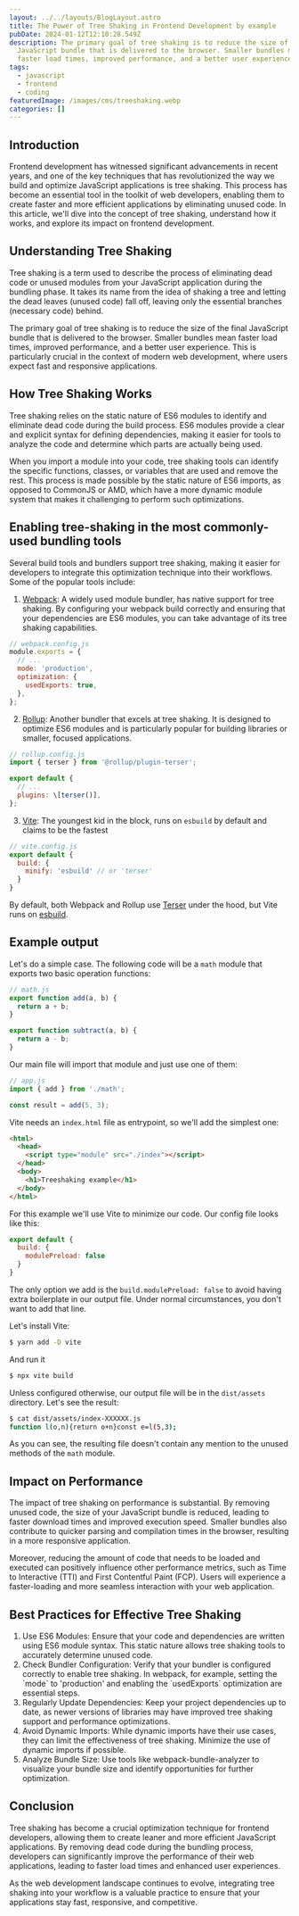 ```yaml
---
layout: ../../layouts/BlogLayout.astro
title: The Power of Tree Shaking in Frontend Development by example
pubDate: 2024-01-12T12:10:28.549Z
description: The primary goal of tree shaking is to reduce the size of the final
  JavaScript bundle that is delivered to the browser. Smaller bundles mean
  faster load times, improved performance, and a better user experience.
tags:
  - javascript
  - frontend
  - coding
featuredImage: /images/cms/treeshaking.webp
categories: []
---
```

## Introduction

Frontend development has witnessed significant advancements in recent years, and one of the key techniques that has revolutionized the way we build and optimize JavaScript applications is tree shaking. This process has become an essential tool in the toolkit of web developers, enabling them to create faster and more efficient applications by eliminating unused code. In this article, we'll dive into the concept of tree shaking, understand how it works, and explore its impact on frontend development.

## Understanding Tree Shaking

Tree shaking is a term used to describe the process of eliminating dead code or unused modules from your JavaScript application during the bundling phase. It takes its name from the idea of shaking a tree and letting the dead leaves (unused code) fall off, leaving only the essential branches (necessary code) behind.

The primary goal of tree shaking is to reduce the size of the final JavaScript bundle that is delivered to the browser. Smaller bundles mean faster load times, improved performance, and a better user experience. This is particularly crucial in the context of modern web development, where users expect fast and responsive applications.

## How Tree Shaking Works

Tree shaking relies on the static nature of ES6 modules to identify and eliminate dead code during the build process. ES6 modules provide a clear and explicit syntax for defining dependencies, making it easier for tools to analyze the code and determine which parts are actually being used.

When you import a module into your code, tree shaking tools can identify the specific functions, classes, or variables that are used and remove the rest. This process is made possible by the static nature of ES6 imports, as opposed to CommonJS or AMD, which have a more dynamic module system that makes it challenging to perform such optimizations.

## Enabling tree-shaking in the most commonly-used bundling tools

Several build tools and bundlers support tree shaking, making it easier for developers to integrate this optimization technique into their workflows. Some of the popular tools include:

1. [Webpack](https://webpack.js.org/): A widely used module bundler, has native support for tree shaking. By configuring your webpack build correctly and ensuring that your dependencies are ES6 modules, you can take advantage of its tree shaking capabilities.

```javascript
// webpack.config.js
module.exports = {
  // ...
  mode: 'production',
  optimization: {
    usedExports: true,
  },
};
```

2. [Rollup](https://rollupjs.org): Another bundler that excels at tree shaking. It is designed to optimize ES6 modules and is particularly popular for building libraries or smaller, focused applications.

```javascript
// rollup.config.js
import { terser } from '@rollup/plugin-terser';

export default {
  // ...
  plugins: \[terser()],
};
```

3. [Vite](https://vitejs.dev): The youngest kid in the block, runs on `esbuild` by default and claims to be the fastest

```javascript
// vite.config.js
export default {
  build: {
    minify: 'esbuild' // or 'terser'
  }
}
```

By default, both Webpack and Rollup use [Terser](https://terser.org/) under the hood, but Vite runs on [esbuild](https://esbuild.github.io/).

## Example output

Let's do a simple case. The following code will be a `math` module that exports two basic operation functions:

```javascript
// math.js
export function add(a, b) {
  return a + b;
}

export function subtract(a, b) {
  return a - b;
}
```

Our main file will import that module and just use one of them:

```javascript
// app.js
import { add } from './math';

const result = add(5, 3);
```

Vite needs an `index.html` file as entrypoint, so we'll add the simplest one:

```html
<html>
  <head>
    <script type="module" src="./index"></script>
  </head>
  <body>
    <h1>Treeshaking example</h1>
  </body>
</html>
```

For this example we'll use Vite to minimize our code. Our config file looks like this:

```javascript
export default {
  build: {
    modulePreload: false
  }
}
```

The only option we add is the `build.modulePreload: false` to avoid having extra boilerplate in our output file. Under normal circumstances, you don't want to add that line.

Let's install Vite:

```bash
$ yarn add -D vite
```

And run it

```bash
$ npx vite build
```

Unless configured otherwise, our output file will be in the `dist/assets` directory. Let's see the result:

```bash
$ cat dist/assets/index-XXXXXX.js
function l(o,n){return o+n}const e=l(5,3);
```

As you can see, the resulting file doesn't contain any mention to the unused methods of the `math` module.

## Impact on Performance

The impact of tree shaking on performance is substantial. By removing unused code, the size of your JavaScript bundle is reduced, leading to faster download times and improved execution speed. Smaller bundles also contribute to quicker parsing and compilation times in the browser, resulting in a more responsive application.

Moreover, reducing the amount of code that needs to be loaded and executed can positively influence other performance metrics, such as Time to Interactive (TTI) and First Contentful Paint (FCP). Users will experience a faster-loading and more seamless interaction with your web application.

## Best Practices for Effective Tree Shaking

1. Use ES6 Modules: Ensure that your code and dependencies are written using ES6 module syntax. This static nature allows tree shaking tools to accurately determine unused code.
2. Check Bundler Configuration: Verify that your bundler is configured correctly to enable tree shaking. In webpack, for example, setting the \`mode\` to 'production' and enabling the \`usedExports\` optimization are essential steps.
3. Regularly Update Dependencies: Keep your project dependencies up to date, as newer versions of libraries may have improved tree shaking support and performance optimizations.
4. Avoid Dynamic Imports: While dynamic imports have their use cases, they can limit the effectiveness of tree shaking. Minimize the use of dynamic imports if possible.
5. Analyze Bundle Size: Use tools like webpack-bundle-analyzer to visualize your bundle size and identify opportunities for further optimization.

## Conclusion

Tree shaking has become a crucial optimization technique for frontend developers, allowing them to create leaner and more efficient JavaScript applications. By removing dead code during the bundling process, developers can significantly improve the performance of their web applications, leading to faster load times and enhanced user experiences.

As the web development landscape continues to evolve, integrating tree shaking into your workflow is a valuable practice to ensure that your applications stay fast, responsive, and competitive.
